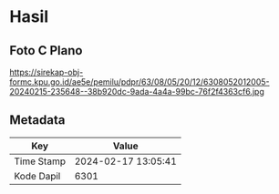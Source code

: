 # Hasil

## Foto C Plano

https://sirekap-obj-formc.kpu.go.id/ae5e/pemilu/pdpr/63/08/05/20/12/6308052012005-20240215-235648--38b920dc-9ada-4a4a-99bc-76f2f4363cf6.jpg


## Metadata

| Key        | Value               |
| ---------- | ------------------- |
| Time Stamp | 2024-02-17 13:05:41 |
| Kode Dapil | 6301                |



